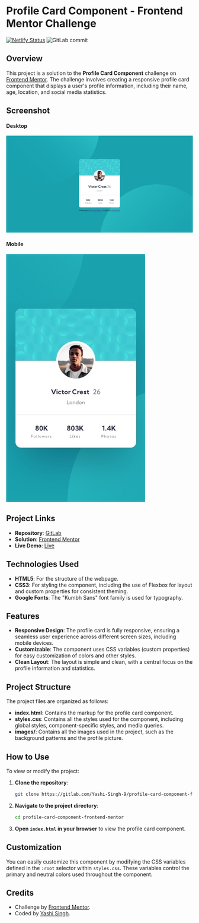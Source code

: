 # Profile Card Component - Frontend Mentor Challenge

[![Netlify Status](https://api.netlify.com/api/v1/badges/b87a4dcb-121b-4bf9-9d01-ab32ca88bc8d/deploy-status)](https://app.netlify.com/sites/profile-card-component-frontend-yashi/deploys) 
![GitLab commit](https://img.shields.io/gitlab/last-commit/Yashi-Singh-9/profile-card-component-frontend-mentor?style=for-the-badge)

## Overview

This project is a solution to the **Profile Card Component** challenge on [Frontend Mentor](https://www.frontendmentor.io). The challenge involves creating a responsive profile card component that displays a user's profile information, including their name, age, location, and social media statistics.

## Screenshot

#### Desktop 
![Desktop Screenshot](design/desktop-design.jpg)

#### Mobile
![Mobile Screenshot](design/mobile-design.jpg)

## Project Links

- **Repository**: [GitLab](https://gitlab.com/Yashi-Singh-9/profile-card-component-frontend-mentor)
- **Solution**: [Frontend Mentor](https://www.frontendmentor.io/solutions/profile-card-component-c8AyghW3aG)
- **Live Demo**: [Live](https://profile-card-component-frontend-yashi.netlify.app/)

## Technologies Used

- **HTML5**: For the structure of the webpage.
- **CSS3**: For styling the component, including the use of Flexbox for layout and custom properties for consistent theming.
- **Google Fonts**: The "Kumbh Sans" font family is used for typography.

## Features

- **Responsive Design**: The profile card is fully responsive, ensuring a seamless user experience across different screen sizes, including mobile devices.
- **Customizable**: The component uses CSS variables (custom properties) for easy customization of colors and other styles.
- **Clean Layout**: The layout is simple and clean, with a central focus on the profile information and statistics.

## Project Structure

The project files are organized as follows:

- **index.html**: Contains the markup for the profile card component.
- **styles.css**: Contains all the styles used for the component, including global styles, component-specific styles, and media queries.
- **images/**: Contains all the images used in the project, such as the background patterns and the profile picture.

## How to Use

To view or modify the project:

1. **Clone the repository**:
   ```bash
   git clone https://gitlab.com/Yashi-Singh-9/profile-card-component-frontend-mentor.git
   ```
2. **Navigate to the project directory**:
   ```bash
   cd profile-card-component-frontend-mentor
   ```
3. **Open `index.html` in your browser** to view the profile card component.

## Customization

You can easily customize this component by modifying the CSS variables defined in the `:root` selector within `styles.css`. These variables control the primary and neutral colors used throughout the component.

## Credits

- Challenge by [Frontend Mentor](https://www.frontendmentor.io/challenges/profile-card-component-cfArpWshJ).
- Coded by [Yashi Singh](https://www.linkedin.com/in/yashi-singh-b4143a246).
